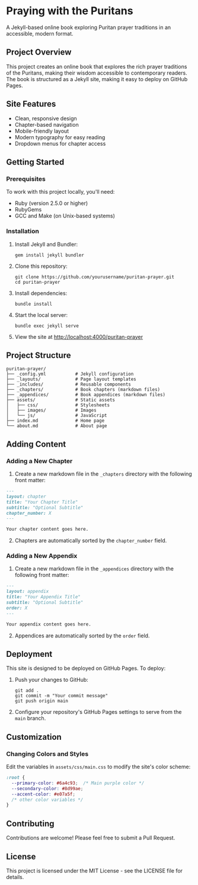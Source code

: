 # Praying with the Puritans

A Jekyll-based online book exploring Puritan prayer traditions in an accessible, modern format.

## Project Overview

This project creates an online book that explores the rich prayer traditions of the Puritans, making their wisdom accessible to contemporary readers. The book is structured as a Jekyll site, making it easy to deploy on GitHub Pages.

## Site Features

- Clean, responsive design
- Chapter-based navigation
- Mobile-friendly layout
- Modern typography for easy reading
- Dropdown menus for chapter access

## Getting Started

### Prerequisites

To work with this project locally, you'll need:

- Ruby (version 2.5.0 or higher)
- RubyGems
- GCC and Make (on Unix-based systems)

### Installation

1. Install Jekyll and Bundler:
   ```
   gem install jekyll bundler
   ```

2. Clone this repository:
   ```
   git clone https://github.com/yourusername/puritan-prayer.git
   cd puritan-prayer
   ```

3. Install dependencies:
   ```
   bundle install
   ```

4. Start the local server:
   ```
   bundle exec jekyll serve
   ```

5. View the site at [http://localhost:4000/puritan-prayer](http://localhost:4000/puritan-prayer)

## Project Structure

```
puritan-prayer/
├── _config.yml           # Jekyll configuration
├── _layouts/             # Page layout templates
├── _includes/            # Reusable components
├── _chapters/            # Book chapters (markdown files)
├── _appendices/          # Book appendices (markdown files)
├── assets/               # Static assets
│   ├── css/              # Stylesheets
│   ├── images/           # Images
│   └── js/               # JavaScript
├── index.md              # Home page
└── about.md              # About page
```

## Adding Content

### Adding a New Chapter

1. Create a new markdown file in the `_chapters` directory with the following front matter:

```markdown
---
layout: chapter
title: "Your Chapter Title"
subtitle: "Optional Subtitle"
chapter_number: X
---

Your chapter content goes here.
```

2. Chapters are automatically sorted by the `chapter_number` field.

### Adding a New Appendix

1. Create a new markdown file in the `_appendices` directory with the following front matter:

```markdown
---
layout: appendix
title: "Your Appendix Title"
subtitle: "Optional Subtitle"
order: X
---

Your appendix content goes here.
```

2. Appendices are automatically sorted by the `order` field.

## Deployment

This site is designed to be deployed on GitHub Pages. To deploy:

1. Push your changes to GitHub:
   ```
   git add .
   git commit -m "Your commit message"
   git push origin main
   ```

2. Configure your repository's GitHub Pages settings to serve from the `main` branch.

## Customization

### Changing Colors and Styles

Edit the variables in `assets/css/main.css` to modify the site's color scheme:

```css
:root {
  --primary-color: #6a4c93;  /* Main purple color */
  --secondary-color: #8d99ae;
  --accent-color: #e07a5f;
  /* other color variables */
}
```

## Contributing

Contributions are welcome! Please feel free to submit a Pull Request.

## License

This project is licensed under the MIT License - see the LICENSE file for details. 